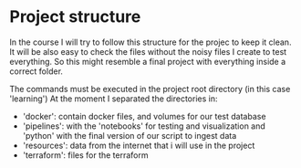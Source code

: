 # Project structure

In the course I will try to follow this structure for the projec to keep it clean. 
It will be also easy to check the files without the noisy files I create to test everything.
So this might resemble a final project with everything inside a correct folder.

The commands must be executed in the project root directory (in this case 'learning')
At the moment I separated the directories in: 
* 'docker': contain docker files, and volumes for our test database
* 'pipelines': with the 'notebooks' for testing and visualization and 'python' with the final version of our script to ingest data
* 'resources': data from the internet that i will use in the project
* 'terraform': files for the terraform